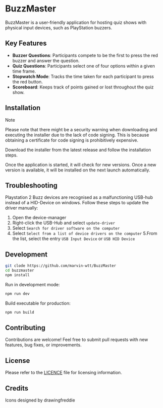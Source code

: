 # BuzzMaster

BuzzMaster is a user-friendly application for hosting quiz shows with physical input devices, such as PlayStation buzzers.

## Key Features

- **Buzzer Questions**: Participants compete to be the first to press the red buzzer and answer the question.
- **Quiz Questions**: Participants select one of four options within a given time frame.
- **Stopwatch Mode**: Tracks the time taken for each participant to press the red button.
- **Scoreboard**: Keeps track of points gained or lost throughout the quiz show.

## Installation

> [!Note]
> Please note that there might be a security warning when downloading and executing the installer due to the lack of code signing.
> This is because obtaining a certificate for code signing is prohibitively expensive.

Download the installer from the latest release and follow the installation steps.

Once the application is started, it will check for new versions. Once a new version is available, it will be installed on the next launch automatically.

## Troubleshooting

Playstation 2 Buzz devices are recognised as a malfunctioning USB-hub instead of a HID-Device on windows.
Follow these steps to update the driver manually:

1. Open the device-manager
2. Right-click the USB-Hub and select `update-driver`
3. Select `Search for driver software on the computer`
4. Select `Select from a list of device drivers on the computer`
   5.From the list, select the entry `USB Input Device` or `USB HID Device`

## Development

```sh
git clode https://github.com/marvin-wtt/BuzzMaster
cd buzzmaster
npm install
```

Run in development mode:

```sh
npm run dev
```

Build executable for production:

```sh
npm run build
```

## Contributing

Contributions are welcome! Feel free to submit pull requests with new features, bug fixes, or improvements.

## License

Please refer to the [LICENCE](LICENCE) file for licensing information.

## Credits

Icons designed by drawingfreddie

